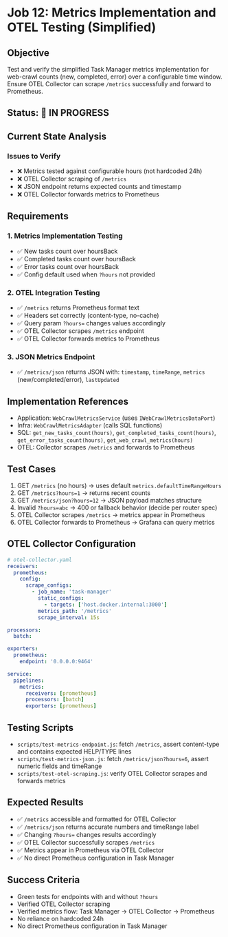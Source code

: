 # Job 12: Metrics Implementation and OTEL Testing (Simplified)

## Objective

Test and verify the simplified Task Manager metrics implementation for web-crawl counts (new, completed, error) over a configurable time window. Ensure OTEL Collector can scrape `/metrics` successfully and forward to Prometheus.

## Status: 🔄 IN PROGRESS

## Current State Analysis

### Issues to Verify

- ❌ Metrics tested against configurable hours (not hardcoded 24h)
- ❌ OTEL Collector scraping of `/metrics`
- ❌ JSON endpoint returns expected counts and timestamp
- ❌ OTEL Collector forwards metrics to Prometheus

## Requirements

### 1. Metrics Implementation Testing

- ✅ New tasks count over hoursBack
- ✅ Completed tasks count over hoursBack
- ✅ Error tasks count over hoursBack
- ✅ Config default used when `?hours` not provided

### 2. OTEL Integration Testing

- ✅ `/metrics` returns Prometheus format text
- ✅ Headers set correctly (content-type, no-cache)
- ✅ Query param `?hours=` changes values accordingly
- ✅ OTEL Collector scrapes `/metrics` endpoint
- ✅ OTEL Collector forwards metrics to Prometheus

### 3. JSON Metrics Endpoint

- ✅ `/metrics/json` returns JSON with: `timestamp`, `timeRange`, `metrics` (new/completed/error), `lastUpdated`

## Implementation References

- Application: `WebCrawlMetricsService` (uses `IWebCrawlMetricsDataPort`)
- Infra: `WebCrawlMetricsAdapter` (calls SQL functions)
- SQL: `get_new_tasks_count(hours)`, `get_completed_tasks_count(hours)`, `get_error_tasks_count(hours)`, `get_web_crawl_metrics(hours)`
- OTEL: Collector scrapes `/metrics` and forwards to Prometheus

## Test Cases

1. GET `/metrics` (no hours) → uses default `metrics.defaultTimeRangeHours`
2. GET `/metrics?hours=1` → returns recent counts
3. GET `/metrics/json?hours=12` → JSON payload matches structure
4. Invalid `?hours=abc` → 400 or fallback behavior (decide per router spec)
5. OTEL Collector scrapes `/metrics` → metrics appear in Prometheus
6. OTEL Collector forwards to Prometheus → Grafana can query metrics

## OTEL Collector Configuration

```yaml
# otel-collector.yaml
receivers:
  prometheus:
    config:
      scrape_configs:
        - job_name: 'task-manager'
          static_configs:
            - targets: ['host.docker.internal:3000']
          metrics_path: '/metrics'
          scrape_interval: 15s

processors:
  batch:

exporters:
  prometheus:
    endpoint: '0.0.0.0:9464'

service:
  pipelines:
    metrics:
      receivers: [prometheus]
      processors: [batch]
      exporters: [prometheus]
```

## Testing Scripts

- `scripts/test-metrics-endpoint.js`: fetch `/metrics`, assert content-type and contains expected HELP/TYPE lines
- `scripts/test-metrics-json.js`: fetch `/metrics/json?hours=6`, assert numeric fields and timeRange
- `scripts/test-otel-scraping.js`: verify OTEL Collector scrapes and forwards metrics

## Expected Results

- ✅ `/metrics` accessible and formatted for OTEL Collector
- ✅ `/metrics/json` returns accurate numbers and timeRange label
- ✅ Changing `?hours=` changes results accordingly
- ✅ OTEL Collector successfully scrapes `/metrics`
- ✅ Metrics appear in Prometheus via OTEL Collector
- ✅ No direct Prometheus configuration in Task Manager

## Success Criteria

- Green tests for endpoints with and without `?hours`
- Verified OTEL Collector scraping
- Verified metrics flow: Task Manager → OTEL Collector → Prometheus
- No reliance on hardcoded 24h
- No direct Prometheus configuration in Task Manager
